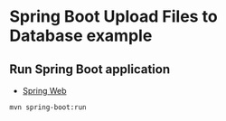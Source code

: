 # Spring Boot Upload Files to Database example

## Run Spring Boot application

* [Spring Web](https://docs.spring.io/spring-boot/docs/3.2.0/reference/htmlsingle/index.html#web)

```
mvn spring-boot:run
```
